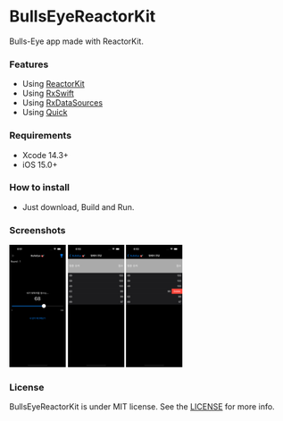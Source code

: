 # BullsEyeReactorKit

Bulls-Eye app made with ReactorKit.

### Features

* Using [ReactorKit](https://github.com/ReactorKit/ReactorKit)
* Using [RxSwift](https://github.com/ReactiveX/RxSwift)
* Using [RxDataSources](https://github.com/RxSwiftCommunity/RxDataSources)
* Using [Quick](https://github.com/Quick/Quick)

### Requirements

* Xcode 14.3+
* iOS 15.0+

### How to install

* Just download, Build and Run.

### Screenshots

<img src="https://github.com/lyfeoncloudnine/BullsEyeReactorKit/blob/main/Screenshots/01.png?raw=true" width=20%> <img src="https://github.com/lyfeoncloudnine/BullsEyeReactorKit/blob/main/Screenshots/02.png?raw=true" width=20%> <img src="https://github.com/lyfeoncloudnine/BullsEyeReactorKit/blob/main/Screenshots/03.png?raw=true" width=20%>

### License

BullsEyeReactorKit is under MIT license. See the [LICENSE](https://github.com/lyfeoncloudnine/BullsEyeReactorKit/blob/main/LICENSE) for more info.